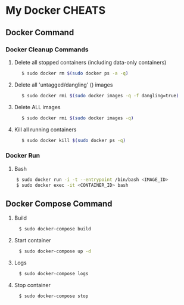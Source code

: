 # My Docker CHEATS

## Docker Command

### Docker Cleanup Commands

  1. Delete all stopped containers (including data-only containers)
```sh
      $ sudo docker rm $(sudo docker ps -a -q)
```
  2. Delete all 'untagged/dangling' (<none>) images
```sh
      $ sudo docker rmi $(sudo docker images -q -f dangling=true)
```
  3. Delete ALL images
```sh
      $ sudo docker rmi $(sudo docker images -q)
```
  4. Kill all running containers
```sh
      $ sudo docker kill $(sudo docker ps -q)
```
### Docker Run

  1. Bash
```sh
    $ sudo docker run -i -t --entrypoint /bin/bash <IMAGE_ID>
    $ sudo docker exec -it <CONTAINER_ID> bash
```
## Docker Compose Command

  1. Build
```sh
     $ sudo docker-compose build
```
  2. Start container
```sh
     $ sudo docker-compose up -d
```
  3. Logs
```sh
     $ sudo docker-compose logs
```
  4. Stop container
```sh
     $ sudo docker-compose stop
```     
